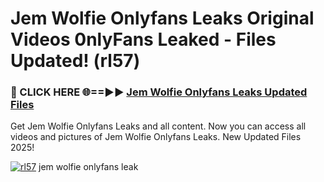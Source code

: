 # Jem Wolfie Onlyfans Leaks Original Videos 0nlyFans Leaked - Files Updated! (rl57)

<h3>🔴 CLICK HERE 🌐==►► <a href="https://tinyurl.com/ms9xzufz" rel="nofollow">Jem Wolfie Onlyfans Leaks Updated Files</a></h3>

Get Jem Wolfie Onlyfans Leaks and all content. Now you can access all videos and pictures of Jem Wolfie Onlyfans Leaks. New Updated Files 2025!

[![rl57](https://i.imgur.com/ppqm5kG.gif)](https://tinyurl.com/ms9xzufz)
jem wolfie onlyfans leak
